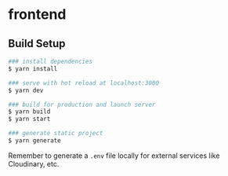 # frontend

## Build Setup

```bash
### install dependencies
$ yarn install

### serve with hot reload at localhost:3000
$ yarn dev

### build for production and launch server
$ yarn build
$ yarn start

### generate static project
$ yarn generate
```

Remember to generate a `.env` file locally for external services like Cloudinary, etc.

